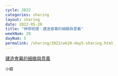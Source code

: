 ```yaml
---
cycle: 2022
categories: sharing
layout: sharing
date: 2022-05-20
title: "神學梳理：建造會幕的細緻與意義"
weekNum: 20
dayNum: 5
permalink: /sharing/2022/wk20-day5-sharing.html
---
```


[建造會幕的細緻與意義](https://eccseattle.github.io/media/sharing/2022/wk020/2022-05-20-bin.m4a)

`小錢`
